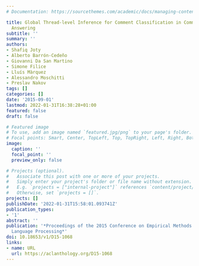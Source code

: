 ```yaml
---
# Documentation: https://sourcethemes.com/academic/docs/managing-content/

title: Global Thread-level Inference for Comment Classification in Community Question
  Answering
subtitle: ''
summary: ''
authors:
- Shafiq Joty
- Alberto Barrón-Cedeño
- Giovanni Da San Martino
- Simone Filice
- Lluís Màrquez
- Alessandro Moschitti
- Preslav Nakov
tags: []
categories: []
date: '2015-09-01'
lastmod: 2022-01-31T16:38:28+01:00
featured: false
draft: false

# Featured image
# To use, add an image named `featured.jpg/png` to your page's folder.
# Focal points: Smart, Center, TopLeft, Top, TopRight, Left, Right, BottomLeft, Bottom, BottomRight.
image:
  caption: ''
  focal_point: ''
  preview_only: false

# Projects (optional).
#   Associate this post with one or more of your projects.
#   Simply enter your project's folder or file name without extension.
#   E.g. `projects = ["internal-project"]` references `content/project/deep-learning/index.md`.
#   Otherwise, set `projects = []`.
projects: []
publishDate: '2022-01-31T15:58:01.093741Z'
publication_types:
- '1'
abstract: ''
publication: '*Proceedings of the 2015 Conference on Empirical Methods in Natural
  Language Processing*'
doi: 10.18653/v1/D15-1068
links:
- name: URL
  url: https://aclanthology.org/D15-1068
---
```

